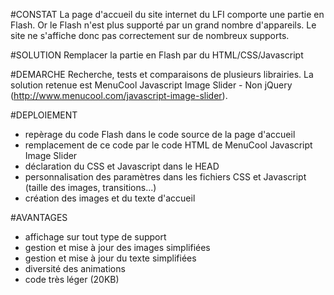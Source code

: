 #CONSTAT
La page d'accueil du site internet du LFI comporte une partie en Flash.
Or le Flash n'est plus supporté par un grand nombre d'appareils.
Le site ne s'affiche donc pas correctement sur de nombreux supports.

#SOLUTION
Remplacer la partie en Flash par du HTML/CSS/Javascript

#DEMARCHE
Recherche, tests et comparaisons de plusieurs librairies.
La solution retenue est MenuCool Javascript Image Slider - Non jQuery (http://www.menucool.com/javascript-image-slider).

#DEPLOIEMENT
- repèrage du code Flash dans le code source de la page d'accueil
- remplacement de ce code par le code HTML de MenuCool Javascript Image Slider
- déclaration du CSS et Javascript dans le HEAD
- personnalisation des paramètres dans les fichiers CSS et Javascript (taille des images, transitions...)
- création des images et du texte d'accueil

#AVANTAGES
- affichage sur tout type de support
- gestion et mise à jour des images simplifiées
- gestion et mise à jour du texte simplifiées
- diversité des animations
- code très léger (20KB)
